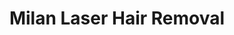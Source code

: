 ---
title: "Milan Laser Hair Removal"
url: /kansas-city/milan-laser-hair-removal/
shop: Kosmetik
---